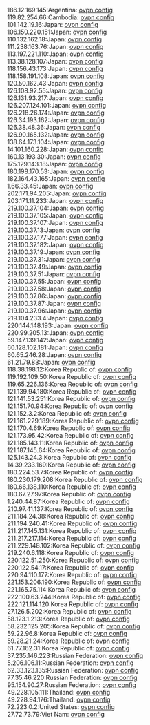 186.12.169.145:Argentina: [ovpn config](vpn/186_12_169_145.ovpn)  
119.82.254.66:Cambodia: [ovpn config](vpn/119_82_254_66.ovpn)  
101.142.19.16:Japan: [ovpn config](vpn/101_142_19_16.ovpn)  
106.150.220.151:Japan: [ovpn config](vpn/106_150_220_151.ovpn)  
110.132.162.18:Japan: [ovpn config](vpn/110_132_162_18.ovpn)  
111.238.163.76:Japan: [ovpn config](vpn/111_238_163_76.ovpn)  
113.197.221.110:Japan: [ovpn config](vpn/113_197_221_110.ovpn)  
113.38.128.107:Japan: [ovpn config](vpn/113_38_128_107.ovpn)  
118.156.43.173:Japan: [ovpn config](vpn/118_156_43_173.ovpn)  
118.158.191.108:Japan: [ovpn config](vpn/118_158_191_108.ovpn)  
120.50.162.43:Japan: [ovpn config](vpn/120_50_162_43.ovpn)  
126.108.92.55:Japan: [ovpn config](vpn/126_108_92_55.ovpn)  
126.131.93.217:Japan: [ovpn config](vpn/126_131_93_217.ovpn)  
126.207.124.101:Japan: [ovpn config](vpn/126_207_124_101.ovpn)  
126.218.26.174:Japan: [ovpn config](vpn/126_218_26_174.ovpn)  
126.34.193.162:Japan: [ovpn config](vpn/126_34_193_162.ovpn)  
126.38.48.36:Japan: [ovpn config](vpn/126_38_48_36.ovpn)  
126.90.165.132:Japan: [ovpn config](vpn/126_90_165_132.ovpn)  
138.64.173.104:Japan: [ovpn config](vpn/138_64_173_104.ovpn)  
14.101.160.228:Japan: [ovpn config](vpn/14_101_160_228.ovpn)  
160.13.193.30:Japan: [ovpn config](vpn/160_13_193_30.ovpn)  
175.129.143.18:Japan: [ovpn config](vpn/175_129_143_18.ovpn)  
180.198.170.53:Japan: [ovpn config](vpn/180_198_170_53.ovpn)  
182.164.43.165:Japan: [ovpn config](vpn/182_164_43_165.ovpn)  
1.66.33.45:Japan: [ovpn config](vpn/1_66_33_45.ovpn)  
202.171.94.205:Japan: [ovpn config](vpn/202_171_94_205.ovpn)  
203.171.11.233:Japan: [ovpn config](vpn/203_171_11_233.ovpn)  
219.100.37.104:Japan: [ovpn config](vpn/219_100_37_104.ovpn)  
219.100.37.105:Japan: [ovpn config](vpn/219_100_37_105.ovpn)  
219.100.37.107:Japan: [ovpn config](vpn/219_100_37_107.ovpn)  
219.100.37.13:Japan: [ovpn config](vpn/219_100_37_13.ovpn)  
219.100.37.177:Japan: [ovpn config](vpn/219_100_37_177.ovpn)  
219.100.37.182:Japan: [ovpn config](vpn/219_100_37_182.ovpn)  
219.100.37.19:Japan: [ovpn config](vpn/219_100_37_19.ovpn)  
219.100.37.31:Japan: [ovpn config](vpn/219_100_37_31.ovpn)  
219.100.37.49:Japan: [ovpn config](vpn/219_100_37_49.ovpn)  
219.100.37.51:Japan: [ovpn config](vpn/219_100_37_51.ovpn)  
219.100.37.55:Japan: [ovpn config](vpn/219_100_37_55.ovpn)  
219.100.37.58:Japan: [ovpn config](vpn/219_100_37_58.ovpn)  
219.100.37.86:Japan: [ovpn config](vpn/219_100_37_86.ovpn)  
219.100.37.87:Japan: [ovpn config](vpn/219_100_37_87.ovpn)  
219.100.37.96:Japan: [ovpn config](vpn/219_100_37_96.ovpn)  
219.104.233.4:Japan: [ovpn config](vpn/219_104_233_4.ovpn)  
220.144.148.193:Japan: [ovpn config](vpn/220_144_148_193.ovpn)  
220.99.205.13:Japan: [ovpn config](vpn/220_99_205_13.ovpn)  
59.147.139.142:Japan: [ovpn config](vpn/59_147_139_142.ovpn)  
60.128.102.181:Japan: [ovpn config](vpn/60_128_102_181.ovpn)  
60.65.246.28:Japan: [ovpn config](vpn/60_65_246_28.ovpn)  
61.21.79.83:Japan: [ovpn config](vpn/61_21_79_83.ovpn)  
118.38.198.12:Korea Republic of: [ovpn config](vpn/118_38_198_12.ovpn)  
119.192.109.50:Korea Republic of: [ovpn config](vpn/119_192_109_50.ovpn)  
119.65.226.136:Korea Republic of: [ovpn config](vpn/119_65_226_136.ovpn)  
121.139.94.180:Korea Republic of: [ovpn config](vpn/121_139_94_180.ovpn)  
121.141.53.251:Korea Republic of: [ovpn config](vpn/121_141_53_251.ovpn)  
121.151.70.94:Korea Republic of: [ovpn config](vpn/121_151_70_94.ovpn)  
121.152.3.2:Korea Republic of: [ovpn config](vpn/121_152_3_2.ovpn)  
121.161.229.189:Korea Republic of: [ovpn config](vpn/121_161_229_189.ovpn)  
121.170.4.69:Korea Republic of: [ovpn config](vpn/121_170_4_69.ovpn)  
121.173.95.42:Korea Republic of: [ovpn config](vpn/121_173_95_42.ovpn)  
121.185.143.11:Korea Republic of: [ovpn config](vpn/121_185_143_11.ovpn)  
121.187.145.64:Korea Republic of: [ovpn config](vpn/121_187_145_64.ovpn)  
125.143.24.3:Korea Republic of: [ovpn config](vpn/125_143_24_3.ovpn)  
14.39.233.169:Korea Republic of: [ovpn config](vpn/14_39_233_169.ovpn)  
180.224.53.7:Korea Republic of: [ovpn config](vpn/180_224_53_7.ovpn)  
180.230.179.208:Korea Republic of: [ovpn config](vpn/180_230_179_208.ovpn)  
180.66.138.110:Korea Republic of: [ovpn config](vpn/180_66_138_110.ovpn)  
180.67.27.97:Korea Republic of: [ovpn config](vpn/180_67_27_97.ovpn)  
1.240.44.87:Korea Republic of: [ovpn config](vpn/1_240_44_87.ovpn)  
210.97.41.137:Korea Republic of: [ovpn config](vpn/210_97_41_137.ovpn)  
211.184.24.38:Korea Republic of: [ovpn config](vpn/211_184_24_38.ovpn)  
211.194.240.41:Korea Republic of: [ovpn config](vpn/211_194_240_41.ovpn)  
211.217.145.131:Korea Republic of: [ovpn config](vpn/211_217_145_131.ovpn)  
211.217.217.114:Korea Republic of: [ovpn config](vpn/211_217_217_114.ovpn)  
211.229.148.102:Korea Republic of: [ovpn config](vpn/211_229_148_102.ovpn)  
219.240.6.118:Korea Republic of: [ovpn config](vpn/219_240_6_118.ovpn)  
220.122.51.250:Korea Republic of: [ovpn config](vpn/220_122_51_250.ovpn)  
220.122.54.17:Korea Republic of: [ovpn config](vpn/220_122_54_17.ovpn)  
220.94.110.177:Korea Republic of: [ovpn config](vpn/220_94_110_177.ovpn)  
221.153.206.190:Korea Republic of: [ovpn config](vpn/221_153_206_190.ovpn)  
221.165.75.114:Korea Republic of: [ovpn config](vpn/221_165_75_114.ovpn)  
222.100.63.244:Korea Republic of: [ovpn config](vpn/222_100_63_244.ovpn)  
222.121.114.120:Korea Republic of: [ovpn config](vpn/222_121_114_120.ovpn)  
27.126.5.202:Korea Republic of: [ovpn config](vpn/27_126_5_202.ovpn)  
58.123.1.213:Korea Republic of: [ovpn config](vpn/58_123_1_213.ovpn)  
58.232.125.205:Korea Republic of: [ovpn config](vpn/58_232_125_205.ovpn)  
59.22.96.8:Korea Republic of: [ovpn config](vpn/59_22_96_8.ovpn)  
59.28.21.24:Korea Republic of: [ovpn config](vpn/59_28_21_24.ovpn)  
61.77.162.31:Korea Republic of: [ovpn config](vpn/61_77_162_31.ovpn)  
37.235.146.223:Russian Federation: [ovpn config](vpn/37_235_146_223.ovpn)  
5.206.106.11:Russian Federation: [ovpn config](vpn/5_206_106_11.ovpn)  
62.33.123.135:Russian Federation: [ovpn config](vpn/62_33_123_135.ovpn)  
77.35.46.220:Russian Federation: [ovpn config](vpn/77_35_46_220.ovpn)  
95.154.90.27:Russian Federation: [ovpn config](vpn/95_154_90_27.ovpn)  
49.228.105.111:Thailand: [ovpn config](vpn/49_228_105_111.ovpn)  
49.228.94.176:Thailand: [ovpn config](vpn/49_228_94_176.ovpn)  
72.223.0.2:United States: [ovpn config](vpn/72_223_0_2.ovpn)  
27.72.73.79:Viet Nam: [ovpn config](vpn/27_72_73_79.ovpn)  
